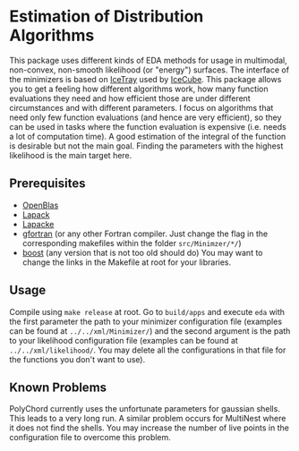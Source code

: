 # Estimation of Distribution Algorithms
This package uses different kinds of EDA methods for usage in multimodal, non-convex, non-smooth likelihood (or "energy") surfaces. The interface of the minimizers is based on
[IceTray](http://software.icecube.wisc.edu/) used by [IceCube](https://icecube.wisc.edu/).
This package allows you to get a feeling how different algorithms work, how
many function evaluations they need and how efficient those are under different
circumstances and with different parameters. I focus on algorithms that need
only few function evaluations (and hence are very efficient), so they can be
used in tasks where the function evaluation is expensive (i.e. needs a lot of
computation time). A good estimation of the integral of the function is desirable
but not the main goal. Finding the parameters with the highest likelihood is
the main target here.

## Prerequisites
 - [OpenBlas](https://www.openblas.net/)
 - [Lapack](http://www.netlib.org/lapack/)
 - [Lapacke](http://www.netlib.org/lapack/lapacke.html)
 - [gfortran](https://gcc.gnu.org/fortran/) (or any other Fortran compiler. Just change the flag in the corresponding makefiles within the folder `src/Minimzer/*/`)
 - [boost](https://www.boost.org/) (any version that is not too old should do)
You may want to change the links in the Makefile at root for your libraries.

## Usage
Compile using `make release` at root. Go to `build/apps` and execute `eda`
with the first parameter the path to your minimizer configuration file
(examples can be found at `../../xml/Minimizer/`) and the second argument
is the path to your likelihood configuration file (examples can be found at
`../../xml/likelihood/`. You may delete all the configurations in that file
for the functions you don't want to use).

## Known Problems
PolyChord currently uses the unfortunate parameters for gaussian shells.
This leads to a very long run.
A similar problem occurs for MultiNest where it does not find the shells.
You may increase the number of live points in the configuration file to
overcome this problem.

